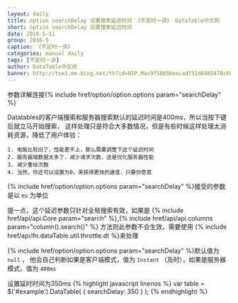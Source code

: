 ```yaml
---
layout: daily
title: option searchDelay 设置搜索延迟时间 《不定时一讲》 DataTable中文网
short: option searchDelay 设置搜索延迟时间
date: 2016-5-11
group: 2016-5
caption: 《不定时一讲》
categories: manual daily
tags: [不定时一讲]
author: DataTable中文网
banner: http://tse1.mm.bing.net/th?id=OIP.Mac9f5885beecadf31d6405478c6681a0o0&w=185&h=143&c=7&rs=1&qlt=90&o=4&pid=1.1
---
```

参数详解连接{% include href/option/option.options param="searchDelay" %}

Datatables的客户端搜索和服务器搜索默认的延迟时间是400ms，所以当按下键后就立马开始搜索，
这样处理只是符合大多数情况，但是有些时候这样处理太消耗资源，降低了用户体验：

    1. 电脑比较旧了，性能更不上，那么需要调整下这个延迟时间
    2. 服务器端数据太多了，减少请求次数，这是优化服务器性能
    3. 减少重绘次数
    4. 当然，你还可以设置为0，来获得更快的速度，只要你愿意

{% include href/option/option.options param="searchDelay" %}接受的参数是以 `ms` 为单位
<!--more-->

提一点，这个延迟参数只针对全局搜索有效，如果是
{% include href/api/api.Core param="search" %},{% include href/api/api.columns param="column().search()" %} 方法则此参数不会生效，需要使用
{% include href/api/fn.dataTable.util.throttle.dt %}来处理

{% include href/option/option.options param="searchDelay" %}默认值为 `null` ，
他会自己判断如果是客户端模式，值为 `Instant` （及时），如果是服务器模式，值为 `400ms`

设置延时时间为350ms
{% highlight javascript linenos %}
 var table = $('#example').DataTable( {
   searchDelay: 350
 } );
{% endhighlight %}
